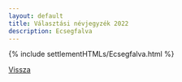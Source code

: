 ```yaml
---
layout: default
title: Választási névjegyzék 2022
description: Ecsegfalva
---
```


{% include settlementHTMLs/Ecsegfalva.html %}

[Vissza](../)